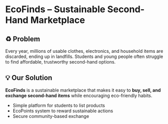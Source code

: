 # EcoFinds – Sustainable Second-Hand Marketplace  

## ♻️ Problem  
Every year, millions of usable clothes, electronics, and household items are discarded, ending up in landfills. Students and young people often struggle to find affordable, trustworthy second-hand options.  

## 💡 Our Solution  
**EcoFinds** is a sustainable marketplace that makes it easy to **buy, sell, and exchange second-hand items** while encouraging eco-friendly habits.  
- Simple platform for students to list products  
- EcoPoints system to reward sustainable actions  
- Secure community-based exchange  
